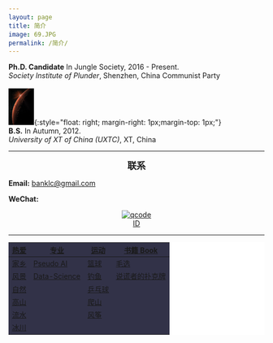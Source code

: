 ```yaml
---
layout: page
title: 简介
image: 69.JPG
permalink: /简介/
---
```


**Ph.D. Candidate** In Jungle Society, 2016 - Present.<br>
*Society Institute of Plunder*, Shenzhen, China Communist Party <br>
<br>
<img src="/img/11.2.jpg" alt="" width="10%">{:style="float: right; margin-right: 1px;margin-top: 1px;"}
<br>
**B.S.** In Autumn,  2012. <br>
*University of XT of China (UXTC)*, XT, China <br>


* * * 

**<font size="4.5"><center>联系</center></font>**

**Email:** banklc@gmail.com

**WeChat:** <center><a href="https://imgchr.com/i/rsXKYD"><img src="https://s3.ax1x.com/2020/12/23/rsXKYD.jpg" alt="qcode" border="0" /><br><center> ID 
  
---
<div class="table-container">
<table bgcolor="white">
  <thread>
    <tr><th bgcolor="#323248">热爱 </th><th bgcolor="#323248">专业 </th><th bgcolor="#323248">运动 </th><th bgcolor="#323248">书籍 Book </th></tr>
  </thread>
  <tbody>
    <tr><td bgcolor="#323248">家乡</td><td bgcolor="#323248">Pseudo AI </td><td bgcolor="#323248">篮球 </td><td bgcolor="#323248">毛选 </td></tr>
    <tr><td bgcolor="#323248">风景</td><td bgcolor="#323248">Data-Science </td><td bgcolor="#323248">钓鱼 </td><td bgcolor="#323248">说谎者的扑克牌 </td></tr>
    <tr><td bgcolor="#323248">自然</td><td bgcolor="#323248"> </td><td bgcolor="#323248">乒乓球 </td><td bgcolor="#323248"> </td></tr>
    <tr><td bgcolor="#323248">高山</td><td bgcolor="#323248"> </td><td bgcolor="#323248">爬山 </td><td bgcolor="#323248"> </td></tr>
    <tr><td bgcolor="#323248">流水</td><td bgcolor="#323248"> </td><td bgcolor="#323248">风筝 </td><td bgcolor="#323248"> </td></tr>
    <tr><td bgcolor="#323248">冰川</td><td bgcolor="#323248"> </td><td bgcolor="#323248"> </td><td bgcolor="#323248"> </td></tr>
  </tbody>
</table>
</div>
